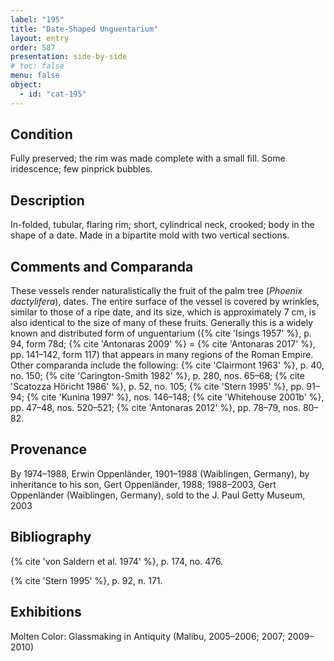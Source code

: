 ```yaml
---
label: "195"
title: "Date-Shaped Unguentarium"
layout: entry
order: 587
presentation: side-by-side
# toc: false
menu: false
object:
  - id: "cat-195"
---
```


## Condition

Fully preserved; the rim was made complete with a small fill. Some iridescence; few pinprick bubbles.

## Description

In-folded, tubular, flaring rim; short, cylindrical neck, crooked; body in the shape of a date. Made in a bipartite mold with two vertical sections.

## Comments and Comparanda

These vessels render naturalistically the fruit of the palm tree (*Phoenix dactylifera*), dates. The entire surface of the vessel is covered by wrinkles, similar to those of a ripe date, and its size, which is approximately 7 cm, is also identical to the size of many of these fruits. Generally this is a widely known and distributed form of unguentarium ({% cite 'Isings 1957' %}, p. 94, form 78d; {% cite 'Antonaras 2009' %} = {% cite 'Antonaras 2017' %}, pp. 141–142, form 117) that appears in many regions of the Roman Empire. Other comparanda include the following: {% cite 'Clairmont 1963' %}, p. 40, no. 150; {% cite 'Carington-Smith 1982' %}, p. 280, nos. 65–68; {% cite 'Scatozza Höricht 1986' %}, p. 52, no. 105; {% cite 'Stern 1995' %}, pp. 91–94; {% cite 'Kunina 1997' %}, nos. 146–148; {% cite 'Whitehouse 2001b' %}, pp. 47–48, nos. 520–521; {% cite 'Antonaras 2012' %}, pp. 78–79, nos. 80–82.

## Provenance

By 1974–1988, Erwin Oppenländer, 1901–1988 (Waiblingen, Germany), by inheritance to his son, Gert Oppenländer, 1988; 1988–2003, Gert Oppenländer (Waiblingen, Germany), sold to the J. Paul Getty Museum, 2003

## Bibliography

{% cite 'von Saldern et al. 1974' %}, p. 174, no. 476.

{% cite 'Stern 1995' %}, p. 92, n. 171.

## Exhibitions

Molten Color: Glassmaking in Antiquity (Malibu, 2005–2006; 2007; 2009–2010)
